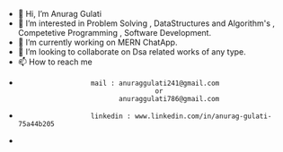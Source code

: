 - 👋 Hi, I’m Anurag Gulati
- 👀 I’m interested in Problem Solving , DataStructures and Algorithm's , Competetive Programming , Software Development.
- 🌱 I’m currently working on MERN ChatApp.
- 💞️ I’m looking to collaborate on Dsa related works of any type.
- 📫 How to reach me 
-                       mail : anuraggulati241@gmail.com
                                        or
                               anuraggulati786@gmail.com
                               
-                       linkedin : www.linkedin.com/in/anurag-gulati-75a44b205
-                       

<!---
anuraggulati786/anuraggulati786 is a ✨ special ✨ repository because its `README.md` (this file) appears on your GitHub profile.
You can click the Preview link to take a look at your changes.
--->
